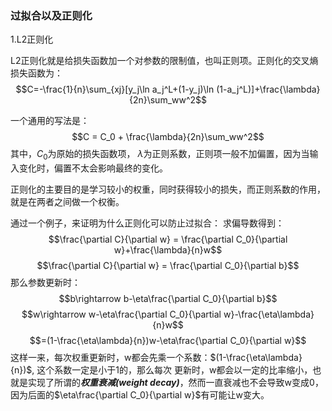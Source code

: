 ### 过拟合以及正则化

1.L2正则化
	
   L2正则化就是给损失函数加一个对参数的限制值，也叫正则项。正则化的交叉熵损失函数为：
   $$C=-\frac{1}{n}\sum_{xj}[y_j\ln a_j^L+(1-y_j)\ln (1-a_j^L)]+\frac{\lambda}{2n}\sum_ww^2$$
   
   一个通用的写法是：
   $$C = C_0 + \frac{\lambda}{2n}\sum_ww^2$$
   其中，$C_0$为原始的损失函数项， $\lambda$为正则系数，正则项一般不加偏置，因为当输入变化时，偏置不太会影响最终的变化。
   
   正则化的主要目的是学习较小的权重，同时获得较小的损失，而正则系数的作用，就是在两者之间做一个权衡。
   
   通过一个例子，来证明为什么正则化可以防止过拟合：
   求偏导数得到：
   $$\frac{\partial C}{\partial w} = \frac{\partial C_0}{\partial w}+\frac{\lambda}{n}w$$
   $$\frac{\partial C}{\partial w} = \frac{\partial C_0}{\partial b}$$
   那么参数更新时：
   $$b\rightarrow b-\eta\frac{\partial C_0}{\partial b}$$
   $$w\rightarrow w-\eta\frac{\partial C_0}{\partial w}-\frac{\eta\lambda}{n}w$$
$$=(1-\frac{\eta\lambda}{n})w-\eta\frac{\partial C_0}{\partial w}$$
这样一来，每次权重更新时，w都会先乘一个系数：$(1-\frac{\eta\lambda}{n})$, 这个系数一定是小于1的，那么每次 更新时，w都会以一定的比率缩小，也就是实现了所谓的***权重衰减(weight decay)***，然而一直衰减也不会导致w变成0，因为后面的$\eta\frac{\partial C_0}{\partial w}$有可能让w变大。



